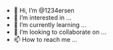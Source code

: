 - 👋 Hi, I’m @1234ersen
- 👀 I’m interested in ...
- 🌱 I’m currently learning ...
- 💞️ I’m looking to collaborate on ...
- 📫 How to reach me ...

<!---
1234ersen/1234ersen is a ✨ special ✨ repository because its `README.md` (this file) appears on your GitHub profile.
You can click the Preview link to take a look at your changes.
--->
